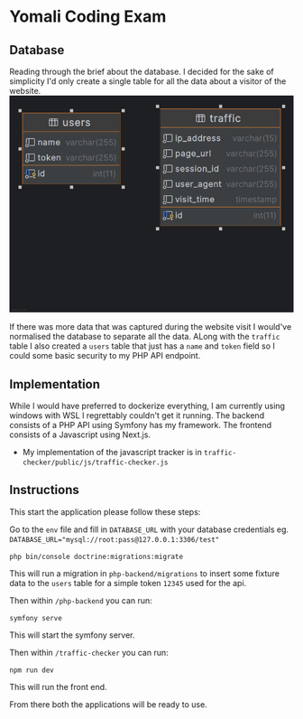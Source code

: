 # Yomali Coding Exam

## Database
Reading through the brief about the database. I decided for the sake of simplicity
I'd only create a single table for all the data about a visitor of the website.
![traffic.png](php-backend/images/traffic.png)

If there was more data that was captured during the website visit I would've normalised
the database to separate all the data.
ALong with the `traffic` table I also created a `users` table that just has a `name` and
`token` field so I could some basic security to my PHP API endpoint.

## Implementation
While I would have preferred to dockerize everything, I am currently using windows with WSL
I regrettably couldn't get it running. The backend consists of a PHP API using Symfony has my framework.
The frontend consists of a Javascript using Next.js.

* My implementation of the javascript tracker is in `traffic-checker/public/js/traffic-checker.js`

## Instructions
This start the application please follow these steps:

Go to the `env` file and fill in `DATABASE_URL` with your database credentials eg. 
`DATABASE_URL="mysql://root:pass@127.0.0.1:3306/test"`
```
php bin/console doctrine:migrations:migrate
```
This will run a migration in `php-backend/migrations` to insert some fixture data to the `users` table for a simple token `12345` used for the api.

Then within `/php-backend` you can run:
```
symfony serve
```
This will start the symfony server.

Then within `/traffic-checker` you can run:
```
npm run dev
```
This will run the front end.

From there both the applications will be ready to use.

 